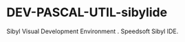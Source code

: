 DEV-PASCAL-UTIL-sibylide
========================

Sibyl Visual Development Environment . Speedsoft Sibyl IDE.
